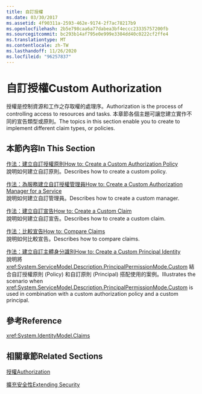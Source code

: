 ```yaml
---
title: 自訂授權
ms.date: 03/30/2017
ms.assetid: 4f90311a-2593-462e-9174-2f7ac78217b9
ms.openlocfilehash: 2b5e798caa6a77dabea3bf4eccc23335757200fb
ms.sourcegitcommit: bc293b14af795e0e999e3304dd40c0222cf2ffe4
ms.translationtype: MT
ms.contentlocale: zh-TW
ms.lasthandoff: 11/26/2020
ms.locfileid: "96257837"
---
```

# <a name="custom-authorization"></a><span data-ttu-id="9f332-102">自訂授權</span><span class="sxs-lookup"><span data-stu-id="9f332-102">Custom Authorization</span></span>

<span data-ttu-id="9f332-103">授權是控制資源和工作之存取權的處理序。</span><span class="sxs-lookup"><span data-stu-id="9f332-103">Authorization is the process of controlling access to resources and tasks.</span></span> <span data-ttu-id="9f332-104">本章節各個主題可讓您建立實作不同的宣告類型或原則。</span><span class="sxs-lookup"><span data-stu-id="9f332-104">The topics in this section enable you to create to implement different claim types, or policies.</span></span>  
  
## <a name="in-this-section"></a><span data-ttu-id="9f332-105">本節內容</span><span class="sxs-lookup"><span data-stu-id="9f332-105">In This Section</span></span>  

 [<span data-ttu-id="9f332-106">作法：建立自訂授權原則</span><span class="sxs-lookup"><span data-stu-id="9f332-106">How to: Create a Custom Authorization Policy</span></span>](how-to-create-a-custom-authorization-policy.md)  
 <span data-ttu-id="9f332-107">說明如何建立自訂原則。</span><span class="sxs-lookup"><span data-stu-id="9f332-107">Describes how to create a custom policy.</span></span>  
  
 [<span data-ttu-id="9f332-108">作法：為服務建立自訂授權管理員</span><span class="sxs-lookup"><span data-stu-id="9f332-108">How to: Create a Custom Authorization Manager for a Service</span></span>](how-to-create-a-custom-authorization-manager-for-a-service.md)  
 <span data-ttu-id="9f332-109">說明如何建立自訂管理員。</span><span class="sxs-lookup"><span data-stu-id="9f332-109">Describes how to create a custom manager.</span></span>  
  
 [<span data-ttu-id="9f332-110">作法：建立自訂宣告</span><span class="sxs-lookup"><span data-stu-id="9f332-110">How to: Create a Custom Claim</span></span>](how-to-create-a-custom-claim.md)  
 <span data-ttu-id="9f332-111">說明如何建立自訂宣告。</span><span class="sxs-lookup"><span data-stu-id="9f332-111">Describes how to create a custom claim.</span></span>  
  
 [<span data-ttu-id="9f332-112">作法：比較宣告</span><span class="sxs-lookup"><span data-stu-id="9f332-112">How to: Compare Claims</span></span>](how-to-compare-claims.md)  
 <span data-ttu-id="9f332-113">說明如何比較宣告。</span><span class="sxs-lookup"><span data-stu-id="9f332-113">Describes how to compare claims.</span></span>  
  
 [<span data-ttu-id="9f332-114">作法：建立自訂主體身分識別</span><span class="sxs-lookup"><span data-stu-id="9f332-114">How to: Create a Custom Principal Identity</span></span>](how-to-create-a-custom-principal-identity.md)  
 <span data-ttu-id="9f332-115">說明將 <xref:System.ServiceModel.Description.PrincipalPermissionMode.Custom> 結合自訂授權原則 (Policy) 和自訂原則 (Principal) 搭配使用的案例。</span><span class="sxs-lookup"><span data-stu-id="9f332-115">Illustrates the scenario when <xref:System.ServiceModel.Description.PrincipalPermissionMode.Custom> is used in combination with a custom authorization policy and a custom principal.</span></span>  
  
## <a name="reference"></a><span data-ttu-id="9f332-116">參考</span><span class="sxs-lookup"><span data-stu-id="9f332-116">Reference</span></span>  

 <xref:System.IdentityModel.Claims>  
  
## <a name="related-sections"></a><span data-ttu-id="9f332-117">相關章節</span><span class="sxs-lookup"><span data-stu-id="9f332-117">Related Sections</span></span>  

 [<span data-ttu-id="9f332-118">授權</span><span class="sxs-lookup"><span data-stu-id="9f332-118">Authorization</span></span>](../feature-details/authorization-in-wcf.md)  
  
 [<span data-ttu-id="9f332-119">擴充安全性</span><span class="sxs-lookup"><span data-stu-id="9f332-119">Extending Security</span></span>](extending-security.md)
